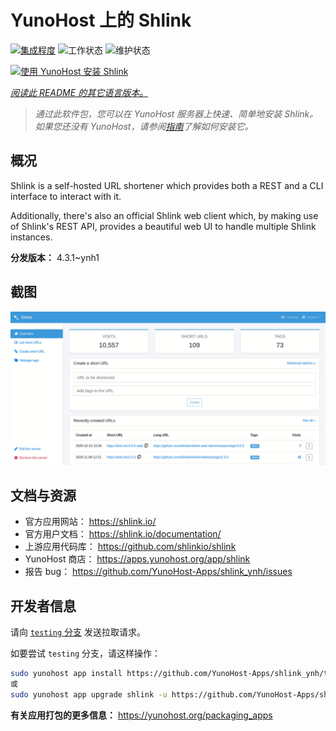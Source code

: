 <!--
注意：此 README 由 <https://github.com/YunoHost/apps/tree/master/tools/readme_generator> 自动生成
请勿手动编辑。
-->

# YunoHost 上的 Shlink

[![集成程度](https://apps.yunohost.org/badge/integration/shlink)](https://ci-apps.yunohost.org/ci/apps/shlink/)
![工作状态](https://apps.yunohost.org/badge/state/shlink)
![维护状态](https://apps.yunohost.org/badge/maintained/shlink)

[![使用 YunoHost 安装 Shlink](https://install-app.yunohost.org/install-with-yunohost.svg)](https://install-app.yunohost.org/?app=shlink)

*[阅读此 README 的其它语言版本。](./ALL_README.md)*

> *通过此软件包，您可以在 YunoHost 服务器上快速、简单地安装 Shlink。*  
> *如果您还没有 YunoHost，请参阅[指南](https://yunohost.org/install)了解如何安装它。*

## 概况

Shlink is a self-hosted URL shortener which provides both a REST and a CLI interface to interact with it.

Additionally, there's also an official Shlink web client which, by making use of Shlink's REST API, provides a beautiful web UI to handle multiple Shlink instances.

**分发版本：** 4.3.1~ynh1

## 截图

![Shlink 的截图](./doc/screenshots/shlink-web-client-placeholder.jpg)

## 文档与资源

- 官方应用网站： <https://shlink.io/>
- 官方用户文档： <https://shlink.io/documentation/>
- 上游应用代码库： <https://github.com/shlinkio/shlink>
- YunoHost 商店： <https://apps.yunohost.org/app/shlink>
- 报告 bug： <https://github.com/YunoHost-Apps/shlink_ynh/issues>

## 开发者信息

请向 [`testing` 分支](https://github.com/YunoHost-Apps/shlink_ynh/tree/testing) 发送拉取请求。

如要尝试 `testing` 分支，请这样操作：

```bash
sudo yunohost app install https://github.com/YunoHost-Apps/shlink_ynh/tree/testing --debug
或
sudo yunohost app upgrade shlink -u https://github.com/YunoHost-Apps/shlink_ynh/tree/testing --debug
```

**有关应用打包的更多信息：** <https://yunohost.org/packaging_apps>
